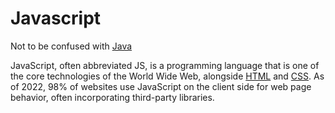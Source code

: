 # Javascript
Not to be confused with [Java](/wiki/java)

JavaScript, often abbreviated JS, is a programming language that is one of the core technologies of the World Wide Web, alongside [HTML](wiki/html) and [CSS](wiki/css). As of 2022, 98% of websites use JavaScript on the client side for web page behavior, often incorporating third-party libraries.